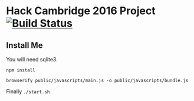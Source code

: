 # Hack Cambridge 2016 Project [![Build Status](https://travis-ci.org/logicnotlogical/hc2016-project.svg?branch=master)](https://travis-ci.org/logicnotlogical/hc2016-project)

## Install Me
You will need sqlite3.

`npm install`

`browserify public/javascripts/main.js -o public/javascripts/bundle.js`

Finally `./start.sh`
